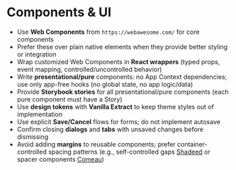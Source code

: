 # Components & UI

- Use **Web Components** from `https://webawesome.com/` for core components
- Prefer these over plain native elements when they provide better styling or integration
- Wrap customized Web Components in **React wrappers** (typed props, event mapping, controlled/uncontrolled behavior)
- Write **presentational/pure** components: no App Context dependencies; use only app-free hooks (no global state, no app logic/data)
- Provide **Storybook stories** for all presentational/pure components (each pure component must have a Story)
- Use **design tokens** with **Vanilla Extract** to keep theme styles out of implementation
- Use explicit **Save/Cancel** flows for forms; do not implement autosave
- Confirm closing **dialogs** and **tabs** with unsaved changes before dismissing
- Avoid adding **margins** to reusable components; prefer container-controlled spacing patterns (e.g., self-controlled gaps [Shadeed](https://ishadeed.com/article/self-gap/) or spacer components [Comeau](https://www.joshwcomeau.com/react/modern-spacer-gif/))
